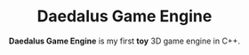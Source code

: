 <p align="center">
  <h1 align="center">
    Daedalus Game Engine
  </h1>
</p>

<p align="center"><strong>Daedalus Game Engine</strong> is my first <strong>toy</strong> 3D game engine in C++.</p>